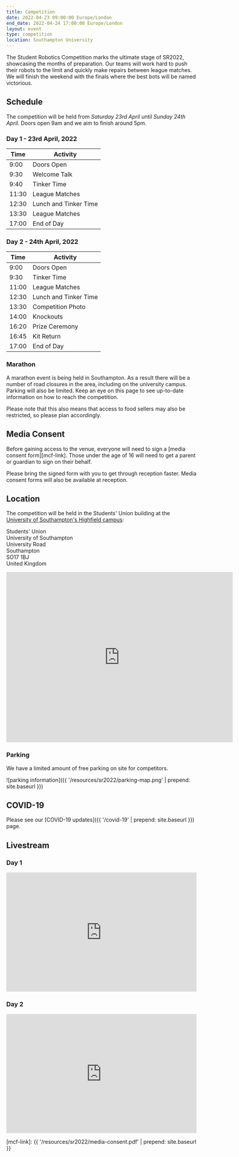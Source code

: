 ```yaml
---
title: Competition
date: 2022-04-23 09:00:00 Europe/London
end_date: 2022-04-24 17:00:00 Europe/London
layout: event
type: competition
location: Southampton University
---
```


The Student Robotics Competition marks the ultimate stage of SR2022, showcasing the months of preparation. Our teams will work hard to push their robots to the limit and quickly make repairs between league matches. We will finish the weekend with the finals where the best bots will be named victorious.

## Schedule

The competition will be held from *Saturday 23rd April* until *Sunday 24th April*. Doors open 9am and we aim to finish around 5pm.

### Day 1 - 23rd April, 2022

Time | Activity
--- | ---
9:00 | Doors Open
9:30 | Welcome Talk
9:40 | Tinker Time
11:30 | League Matches
12:30 | Lunch and Tinker Time
13:30 | League Matches
17:00 | End of Day

### Day 2 - 24th April, 2022

Time | Activity
--- | ---
9:00 | Doors Open
9:30 | Tinker Time
11:00 | League Matches
12:30 | Lunch and Tinker Time
13:30 | Competition Photo
14:00 | Knockouts
16:20 | Prize Ceremony
16:45 | Kit Return
17:00 | End of Day

### Marathon

A marathon event is being held in Southampton. As a result there will be a number of road closures in the area, including on the university campus. Parking will also be limited. Keep an eye on this page to see up-to-date information on how to reach the competition.

Please note that this also means that access to food sellers may also be restricted, so please plan accordingly.

## Media Consent

Before gaining access to the venue, everyone will need to sign a [media consent form][mcf-link]. Those under the age of 16 will need to get a parent or guardian to sign on their behalf.

Please bring the signed form with you to get through reception faster. Media consent forms will also be available at reception.

## Location

The competition will be held in the Students' Union building at the [University of Southampton's Highfield campus][soton-campus-directions]:

Students' Union<br>
University of Southampton<br>
University Road<br>
Southampton<br>
SO17 1BJ<br>
United Kingdom<br>

<iframe title="Map highlighting the location of the venue" src="https://www.google.com/maps/embed?pb=!1m18!1m12!1m3!1d2514.4224296392836!2d-1.399433684090786!3d50.934400360256014!2m3!1f0!2f0!3f0!3m2!1i1024!2i768!4f13.1!3m3!1m2!1s0x487473f7089148ab%3A0xaeeea75e9ec72c88!2sUniversity+of+Southampton+Students&#39;+Union+(SUSU)!5e0!3m2!1sen!2suk!4v1551272133022" width="600" height="450" frameborder="0" style="border:0" allowfullscreen></iframe>

### Parking

We have a limited amount of free parking on site for competitors.

![parking information]({{ '/resources/sr2022/parking-map.png' | prepend: site.baseurl }})

## COVID-19

Please see our [COVID-19 updates]({{ '/covid-19' | prepend: site.baseurl }}) page.

## Livestream

### Day 1

<iframe
  title="SR2022 Competition Day 1"
  width="100%"
  height="315"
  src="https://www.youtube.com/embed/7HNG2bqwXlo"
  frameborder="0"
  allow="accelerometer; autoplay; encrypted-media; gyroscope; picture-in-picture"
  allowfullscreen
></iframe>

### Day 2

<iframe
  title="SR2022 Competition Day 2"
  width="100%"
  height="315"
  src="https://www.youtube.com/embed/M3stcLPbHOU"
  frameborder="0"
  allow="accelerometer; autoplay; encrypted-media; gyroscope; picture-in-picture"
  allowfullscreen
></iframe>

[teams-contact]: mailto:teams@studentrobotics.org
[soton-campus-directions]: http://www.southampton.ac.uk/about/visit/getting-to-our-campuses.page
[mcf-link]: {{ '/resources/sr2022/media-consent.pdf' | prepend: site.baseurl }}
